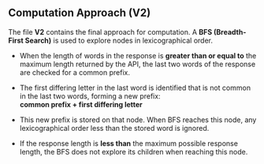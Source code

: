 ## Computation Approach (V2)

The file **V2** contains the final approach for computation. A **BFS (Breadth-First Search)** is used to explore nodes in lexicographical order.

- When the length of words in the response is **greater than or equal to** the maximum length returned by the API, the last two words of the response are checked for a common prefix.
- The first differing letter in the last word is identified that is not common in the last two words, forming a new prefix:  
  **common prefix + first differing letter**  
- This new prefix is stored on that node. When BFS reaches this node, any lexicographical order less than the stored word is ignored.
  
- If the response length is **less than** the maximum possible response length, the BFS does not explore its children when reaching this node.
